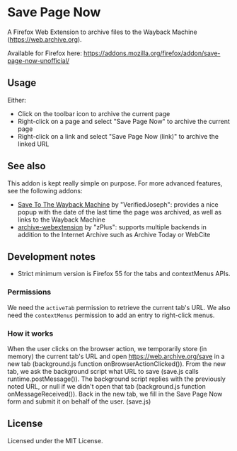 # Save Page Now

A Firefox Web Extension to archive files to the Wayback Machine (https://web.archive.org).

Available for Firefox here: https://addons.mozilla.org/firefox/addon/save-page-now-unofficial/

## Usage

Either:

- Click on the toolbar icon to archive the current page
- Right-click on a page and select "Save Page Now" to archive the current page
- Right-click on a link and select "Save Page Now (link)" to archive the linked URL

## See also

This addon is kept really simple on purpose. For more advanced features, see the following addons:

- [Save To The Wayback Machine][save-to-the-wayback-machine] by "VerifiedJoseph": provides a nice popup with the date of the last time the page was archived, as well as links to the Wayback Machine
- [archive-webextension][archive-webextension] by "zPlus": supports multiple backends in addition to the Internet Archive such as Archive Today or WebCite

[save-to-the-wayback-machine]: https://addons.mozilla.org/firefox/addon/save-to-the-wayback-machine/
[archive-webextension]: https://addons.mozilla.org/firefox/addon/archive-webextension/

## Development notes

- Strict minimum version is Firefox 55 for the tabs and contextMenus APIs.

### Permissions

We need the `activeTab` permission to retrieve the current tab's URL. We also need the `contextMenus` permission to add an entry to right-click menus.

### How it works

When the user clicks on the browser action, we temporarily store (in memory) the current tab's URL and open <https://web.archive.org/save> in a new tab (background.js function onBrowserActionClicked()).
From the new tab, we ask the background script what URL to save (save.js calls runtime.postMessage()).
The background script replies with the previously noted URL, or null if we didn't open that tab (background.js function onMessageReceived()).
Back in the new tab, we fill in the Save Page Now form and submit it on behalf of the user. (save.js)

## License

Licensed under the MIT License.
